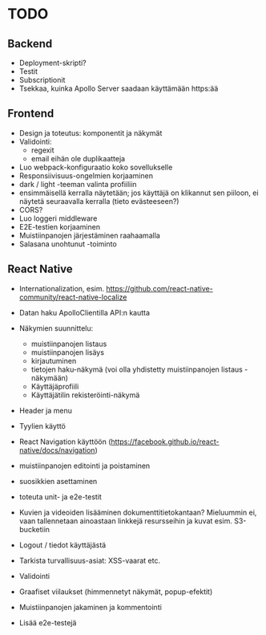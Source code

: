 # TODO

## Backend

- Deployment-skripti?
- Testit
- Subscriptionit
- Tsekkaa, kuinka Apollo Server saadaan käyttämään https:ää

## Frontend

- Design ja toteutus: komponentit ja näkymät
- Validointi:
  - regexit
  - email eihän ole duplikaatteja
- Luo webpack-konfiguraatio koko sovellukselle
- Responsiivisuus-ongelmien korjaaminen
- dark / light -teeman valinta profiiliin
- ensimmäisellä kerralla näytetään; jos käyttäjä on klikannut sen piiloon, ei näytetä seuraavalla kerralla (tieto evästeeseen?)
- CORS?
- Luo loggeri middleware
- E2E-testien korjaaminen
- Muistiinpanojen järjestäminen raahaamalla
- Salasana unohtunut -toiminto

## React Native

- Internationalization, esim. https://github.com/react-native-community/react-native-localize
- Datan haku ApolloClientilla API:n kautta
- Näkymien suunnittelu:
  - muistiinpanojen listaus
  - muistiinpanojen lisäys
  - kirjautuminen
  - tietojen haku-näkymä (voi olla yhdistetty muistiinpanojen listaus -näkymään)
  - Käyttäjäprofiili
  - Käyttäjätilin rekisteröinti-näkymä
- Header ja menu
- Tyylien käyttö
- React Navigation käyttöön (https://facebook.github.io/react-native/docs/navigation)
- muistiinpanojen editointi ja poistaminen
- suosikkien asettaminen
- toteuta unit- ja e2e-testit
- Kuvien ja videoiden lisääminen dokumenttitietokantaan? Mieluummin ei, vaan tallennetaan ainoastaan linkkejä resursseihin ja kuvat esim. S3-bucketiin
- Logout / tiedot käyttäjästä

- Tarkista turvallisuus-asiat: XSS-vaarat etc.
- Validointi
- Graafiset viilaukset (himmennetyt näkymät, popup-efektit)
- Muistiinpanojen jakaminen ja kommentointi
- Lisää e2e-testejä
